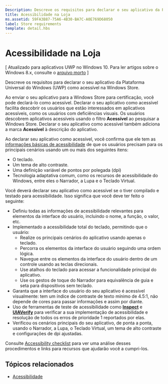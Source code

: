 ```yaml
---
Description: Descreve os requisitos para declarar o seu aplicativo da Plataforma Universal do Windows (UWP) como acessível na Windows Store.
title: Acessibilidade na Loja
ms.assetid: 59FA3B87-75A6-4B30-BA7C-A0E769D68050
label: Store requirements
template: detail.hbs
---
```


Acessibilidade na Loja
=========================================================================================

\[ Atualizado para aplicativos UWP no Windows 10. Para ler artigos sobre o Windows 8.x, consulte o [arquivo morto](http://go.microsoft.com/fwlink/p/?linkid=619132) \]

Descreve os requisitos para declarar o seu aplicativo da Plataforma Universal do Windows (UWP) como acessível na Windows Store.

Ao enviar o seu aplicativo para a Windows Store para certificação, você pode declará-lo como acessível. Declarar o seu aplicativo como acessível facilita descobrir os usuários que estão interessados em aplicativos acessíveis, como os usuários com deficiências visuais. Os usuários descobrem aplicativos acessíveis usando o filtro **Acessível** ao pesquisar a Windows Store. Declarar o seu aplicativo como acessível também adiciona a marca **Acessível** à descrição do aplicativo.

Ao declarar seu aplicativo como acessível, você confirma que ele tem as [informações básicas de acessibilidade](basic-accessibility-information.md) de que os usuários precisam para os principais cenários usando um ou mais dos seguintes itens:

-   O teclado.
-   Um tema de alto contraste.
-   Uma definição variável de pontos por polegada (dpi)
-   Tecnologia adaptativa comum, como os recursos de acessibilidade do Windows, entre eles o Narrador, a Lupa e o Teclado Virtual.

Você deverá declarar seu aplicativo como acessível se o tiver compilado e testado para acessibilidade. Isso significa que você deve ter feito o seguinte:

-   Definiu todas as informações de acessibilidade relevantes para elementos da interface do usuário, incluindo o nome, a função, o valor, etc.
-   Implementado a acessibilidade total do teclado, permitindo que o usuário:
    -   Realize os principais cenários do aplicativo usando apenas o teclado.
    -   Percorra os elementos da interface do usuário seguindo uma ordem lógica.
    -   Navegue entre os elementos da interface do usuário dentro de um controle usando as teclas direcionais.
    -   Use atalhos do teclado para acessar a funcionalidade principal do aplicativo.
    -   Use os gestos de toque do Narrador para equivalência de guia e seta para dispositivos sem teclado.
-   Garanta que a interface do usuário do seu aplicativo é acessível visualmente: tem um índice de contraste de texto mínimo de 4.5:1, não depende de cores para passar informações e assim por diante.
-   Uso de ferramentas de teste de acessibilidade como [**Inspect**](https://msdn.microsoft.com/library/windows/desktop/Dd318521) e [**UIAVerify**](https://msdn.microsoft.com/library/windows/desktop/Hh920986) para verificar a sua implementação de acessibilidade e resolução de todos os erros de prioridade 1 reportados por elas.
-   Verificou os cenários principais do seu aplicativo, de ponta a ponta, usando o Narrador, a Lupa, o Teclado Virtual, um tema de alto contraste e configurações de dpi ajustadas.

Consulte [Accessibility checklist](accessibility-checklist.md) para ver uma análise desses procedimentos e links para recursos que ajudarão você a cumpri-los.

<span id="related_topics"></span>Tópicos relacionados
-----------------------------------------------

* [Acessibilidade](accessibility.md)
 

 





<!--HONumber=Mar16_HO3-->


